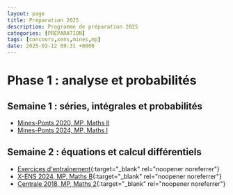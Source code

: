 ```yaml
---
layout: page
title: Préparation 2025
description: Programme de préparation 2025
categories: [PRÉPARATION]
tags: [concours,xens,mines,mp]
date: 2025-03-12 09:31 +0000
---
```


# Phase 1 : analyse et probabilités
 
## Semaine 1 : séries, intégrales et probabilités
- [Mines-Ponts 2020, MP, Maths II](https://texbouja.github.io/cpgem/posts/sujet-01/)
- [Mines-Ponts 2024, MP, Maths I](https://texbouja.github.io/cpgem/posts/sujet-02/)

## Semaine 2 : équations et calcul différentiels
-  [Exercices d'entraînement](https://texbouja.github.io/cpge-eqdiff/ch-eqdiff-exercices.html){:target="_blank" rel="noopener noreferrer"}
-  [X-ENS 2024, MP, Maths B](https://texbouja.github.io/cpge-preparation/part-anaproba-4.html){:target="_blank" rel="noopener noreferrer"}
-  [Centrale 2018, MP, Maths 2](https://texbouja.github.io/cpge-preparation/part-anaproba-5.html){:target="_blank" rel="noopener noreferrer"}